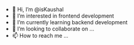 - 👋 Hi, I’m @isKaushal
- 👀 I’m interested in frontend development
- 🌱 I’m currently learning backend development
- 💞️ I’m looking to collaborate on ...
- 📫 How to reach me ...

<!---
isKaushal/isKaushal is a ✨ special ✨ repository because its `README.md` (this file) appears on your GitHub profile.
You can click the Preview link to take a look at your changes.
--->
